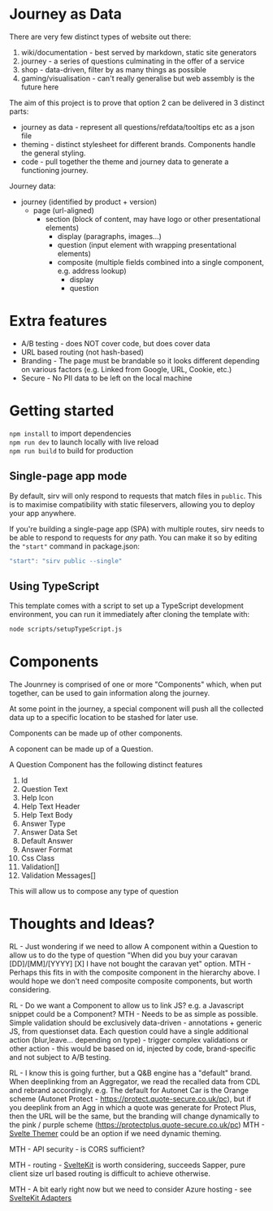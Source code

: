 # Journey as Data

There are very few distinct types of website out there:
1. wiki/documentation - best served by markdown, static site generators
1. journey - a series of questions culminating in the offer of a service
1. shop - data-driven, filter by as many things as possible
1. gaming/visualisation - can't really generalise but web assembly is the future here

The aim of this project is to prove that option 2 can be delivered in 3 distinct parts:
- journey as data - represent all questions/refdata/tooltips etc as a json file
- theming - distinct stylesheet for different brands.  Components handle the general styling.
- code - pull together the theme and journey data to generate a functioning journey.

Journey data:
- journey (identified by product + version)
  - page (url-aligned)
    - section (block of content, may have logo or other presentational elements)
      - display (paragraphs, images...)
      - question (input element with wrapping presentational elements)
      - composite (multiple fields combined into a single component, e.g. address lookup)
        - display
        - question 

# Extra features

- A/B testing - does NOT cover code, but does cover data
- URL based routing (not hash-based)
- Branding - The page must be brandable so it looks different depending on various factors (e.g. Linked from Google, URL, Cookie, etc.)
- Secure - No PII data to be left on the local machine


# Getting started

`npm install` to import dependencies  
`npm run dev` to launch locally with live reload  
`npm run build` to build for production  



## Single-page app mode

By default, sirv will only respond to requests that match files in `public`. This is to maximise compatibility with static fileservers, allowing you to deploy your app anywhere.

If you're building a single-page app (SPA) with multiple routes, sirv needs to be able to respond to requests for *any* path. You can make it so by editing the `"start"` command in package.json:

```js
"start": "sirv public --single"
```

## Using TypeScript

This template comes with a script to set up a TypeScript development environment, you can run it immediately after cloning the template with:

```bash
node scripts/setupTypeScript.js
```
# Components
The Jounrney is comprised of one or more "Components" which, when put together, can be used to gain information along the journey.

At some point in the journey, a special component will push all the collected data up to a specific location to be stashed for later use.

Components can be made up of other components.

A coponent can be made up of a Question.

A Question Component has the following distinct features

1. Id
1. Question Text
1. Help Icon
1. Help Text Header
1. Help Text Body
1. Answer Type
1. Answer Data Set
1. Default Answer
1. Answer Format
1. Css Class
1. Validation[]
1. Validation Messages[]

This will allow us to compose any type of question


# Thoughts and Ideas?
RL - Just wondering if we need to allow A component within a Question to allow us to do the type of question  "When did you buy your caravan [DD]/[MM]/[YYYY]  [X] I have not bought the caravan yet" option.
MTH - Perhaps this fits in with the composite component in the hierarchy above.  I would hope we don't need composite composite components, but worth considering.

RL - Do we want a Component to allow us to link JS?
    e.g. a Javascript snippet could be a Component?
MTH - Needs to be as simple as possible.  Simple validation should be exclusively data-driven - annotations + generic JS, from questionset data.
Each question could have a single additional action (blur,leave... depending on type) - trigger complex validations or other action - this would be based on id, injected by code, brand-specific and not subject to A/B testing.

RL - I know this is going further, but a Q&B engine has a "default" brand.  When deeplinking from an Aggregator, we read the recalled data from CDL and rebrand accordingly.
e.g. The default for Autonet Car is the Orange scheme (Autonet Protect - https://protect.quote-secure.co.uk/pc), but if you deeplink from an Agg in which a quote was generate for Protect Plus, then the URL will be the same, but the branding will change dynamically to the pink / purple scheme (https://protectplus.quote-secure.co.uk/pc) 
MTH - [Svelte Themer](https://svelte-themer.now.sh/) could be an option if we need dynamic theming.

MTH - API security - is CORS sufficient?

MTH - routing - [SvelteKit](https://kit.svelte.dev/docs) is worth considering, succeeds Sapper, pure client size url based routing is difficult to achieve otherwise. 

MTH - A bit early right now but we need to consider Azure hosting - see [SvelteKit Adapters](https://kit.svelte.dev/docs#adapters)

